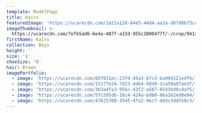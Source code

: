 ```yaml
---
template: ModelPage
title: Kairo
featuredImage: 'https://ucarecdn.com/2a21a12d-84e5-44d4-aa3a-d67d8b73ce8a/'
imageThumbnail: >-
  https://ucarecdn.com/7efb5ad6-6e4a-407f-a32d-955c2800477f/-/crop/941x1127/469,343/-/preview/
firstName: Kairo
collection: Boys
height: ''
size: '1'
shoeSize: '6'
hair: Brown
imagePortfolio:
  - image: 'https://ucarecdn.com/85f031ec-23fd-45a3-b7c3-ba994121edf6/'
  - image: 'https://ucarecdn.com/15377e24-7d13-4d64-9dd9-3ca59a97ae3f/'
  - image: 'https://ucarecdn.com/363a4fa3-95bc-43f2-a567-8543bd6c4af5/'
  - image: 'https://ucarecdn.com/57c595d6-16c4-424a-bdb0-86a162ed8e94/'
  - image: 'https://ucarecdn.com/47625708-3545-4fa2-9bc7-dd3c5dd550c3/'
---
```


